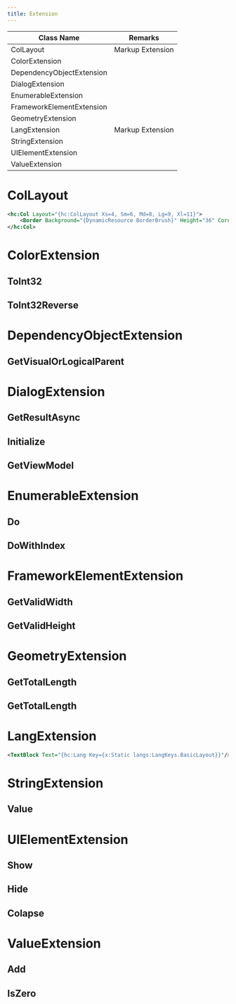 ```yaml
---
title: Extension
---
```


|Class Name|Remarks|
|-|-|
|ColLayout|Markup Extension|
|ColorExtension||
|DependencyObjectExtension||
|DialogExtension||
|EnumerableExtension||
|FrameworkElementExtension||
|GeometryExtension||
|LangExtension|Markup Extension|
|StringExtension||
|UIElementExtension||
|ValueExtension||

# ColLayout

```xml
<hc:Col Layout="{hc:ColLayout Xs=4, Sm=6, Md=8, Lg=9, Xl=11}">
    <Border Background="{DynamicResource BorderBrush}" Height="36" CornerRadius="4"/>
</hc:Col>
```

# ColorExtension

## ToInt32

## ToInt32Reverse

# DependencyObjectExtension
## GetVisualOrLogicalParent

# DialogExtension
## GetResultAsync
## Initialize
## GetViewModel

# EnumerableExtension
## Do
## DoWithIndex

# FrameworkElementExtension
## GetValidWidth
## GetValidHeight

# GeometryExtension
## GetTotalLength
## GetTotalLength

# LangExtension
```xml
<TextBlock Text="{hc:Lang Key={x:Static langs:LangKeys.BasicLayout}}"/>
```
# StringExtension
## Value

# UIElementExtension
## Show
## Hide
## Colapse

# ValueExtension
## Add
## IsZero